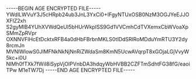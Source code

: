 -----BEGIN AGE ENCRYPTED FILE-----
YWdlLWVuY3J5cHRpb24ub3JnL3YxCi0+IFgyNTUxOSB0NzM3OGJYeEJJOXFlZ2xh
S2gyMlB4YUhXVWdQeUI5bHUrWkpISS9Gd1VVCmhCdTVXemxCbWVoaXpSMmZpRVpr
OXNNVFlHcEtDcktxRFB4a0dHbFBrbnMKLS0tIDdSRlRoMDduYmRTU3Y2dy8rcmJn
MVNlWlowS0JIMFNkNkNjNnRiZWdaSm8KmN5UcwAVqrpT8xGOjaLGjVvyW5kc+i0U
NIMh0fTXk7fWiI8iSypVjOIPVnbDA3hdqyWbHVBB2CZFTmSdhtFG38fG/eaoiTPw
M1eTW7Dj
-----END AGE ENCRYPTED FILE-----
